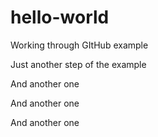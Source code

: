 # hello-world

Working through GItHub example

Just another step of the example

And another one

And another one

And another one
